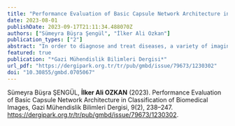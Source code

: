 ```yaml
---
title: "Performance Evaluation of Basic Capsule Network Architecture in Classification of Biomedical Images"
date: 2023-08-01
publishDate: 2023-09-17T21:11:34.488070Z
authors: ["Sümeyra Büşra Şengül", "İlker Ali Ozkan"]
publication_types: ["2"]
abstract: "In order to diagnose and treat diseases, a variety of imaging techniques are used, including X-ray, computed tomography (CT), mammography, ultrasound, and magnetic resonance imaging (MRI). Correct analysis of these medical images is required for early disease detection and application of the appropriate treatment. In image analysis, the identification of the relevant area, as well as information such as its size, location, and direction, are critical in determining the best treatment methods. The convolutional neural network (CNN) architecture is one of the most widely used deep learning architectures in medical image analysis. However, it was stated that CNN was insufficient to measure the relationship between these features while extracting image features, and it could not hide features such as pose (position, direction, size), deformation, and texture. The Basic Capsule Network (CapsNet) Architecture was proposed to overcome CNN's disadvantage and increase success. In this study, MedMNIST dataset collection consisting of medical images was used. The RetinaMNIST, BreastMNIST, and OrganMNIST-A datasets included in MedMNIST were used to evaluate the classification performance of the CapsNet architecture. Capsnet succeeded in these with accuracy rates of 54%, 83%, and 89%, respectively. CapsNet has been shown to produce comparable results to advanced CNN models."
featured: true
publication: "*Gazi Mühendislik Bilimleri Dergisi*"
url_pdf: "https://dergipark.org.tr/tr/pub/gmbd/issue/79673/1230302"
doi: "10.30855/gmbd.0705067"
---
```

Sümeyra Büşra ŞENGÜL, **İlker Ali OZKAN** (2023). Performance Evaluation of Basic Capsule Network Architecture in Classification of Biomedical Images, Gazi Mühendislik Bilimleri Dergisi, 9(2), 238–247. https://dergipark.org.tr/tr/pub/gmbd/issue/79673/1230302.
